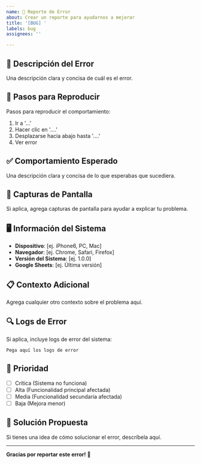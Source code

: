 ```yaml
---
name: 🐛 Reporte de Error
about: Crear un reporte para ayudarnos a mejorar
title: '[BUG] '
labels: bug
assignees: ''

---
```


## 🐛 Descripción del Error
Una descripción clara y concisa de cuál es el error.

## 🔄 Pasos para Reproducir
Pasos para reproducir el comportamiento:
1. Ir a '...'
2. Hacer clic en '....'
3. Desplazarse hacia abajo hasta '....'
4. Ver error

## ✅ Comportamiento Esperado
Una descripción clara y concisa de lo que esperabas que sucediera.

## 📱 Capturas de Pantalla
Si aplica, agrega capturas de pantalla para ayudar a explicar tu problema.

## 🖥️ Información del Sistema
 - **Dispositivo**: [ej. iPhone6, PC, Mac]
 - **Navegador**: [ej. Chrome, Safari, Firefox]
 - **Versión del Sistema**: [ej. 1.0.0]
 - **Google Sheets**: [ej. Última versión]

## 📋 Contexto Adicional
Agrega cualquier otro contexto sobre el problema aquí.

## 🔍 Logs de Error
Si aplica, incluye logs de error del sistema:

```
Pega aquí los logs de error
```

## 🎯 Prioridad
- [ ] Crítica (Sistema no funciona)
- [ ] Alta (Funcionalidad principal afectada)
- [ ] Media (Funcionalidad secundaria afectada)
- [ ] Baja (Mejora menor)

## 🔧 Solución Propuesta
Si tienes una idea de cómo solucionar el error, descríbela aquí.

---

**Gracias por reportar este error!** 🙏
